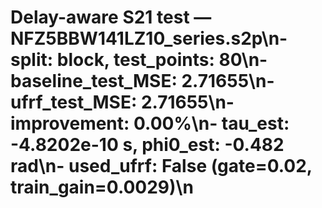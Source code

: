 # Delay-aware S21 test — NFZ5BBW141LZ10_series.s2p\n- split: block, test_points: 80\n- baseline_test_MSE: 2.71655\n- ufrf_test_MSE: 2.71655\n- improvement: 0.00%\n- tau_est: -4.8202e-10 s, phi0_est: -0.482 rad\n- used_ufrf: False (gate=0.02, train_gain=0.0029)\n